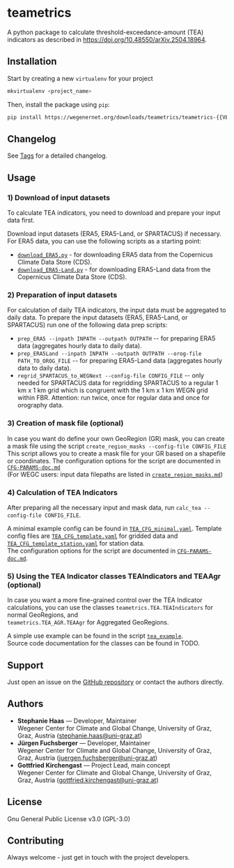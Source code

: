 # teametrics

A python package to calculate threshold-exceedance-amount (TEA) indicators 
    as described in https://doi.org/10.48550/arXiv.2504.18964.

## Installation
Start by creating a new `virtualenv` for your project
```bash
mkvirtualenv <project_name>
```

Then, install the package using `pip`:
```bash
pip install https://wegenernet.org/downloads/teametrics/teametrics-{{VERSION}}-py3-none-any.whl
```

## Changelog

See [Tags](https://wegcgitlab.uni-graz.at/hst/tea-indicators/-/tags) for a detailed changelog.

## Usage

### 1) Download of input datasets
To calculate TEA indicators, you need to download and prepare your input data first.

Download input datasets (ERA5, ERA5-Land, or SPARTACUS) if necessary. For ERA5 data, you can use the following scripts
as a starting point:
- [`download_ERA5.py`](https://wegcgitlab.uni-graz.at/hst/tea-indicators/-/blob/main/src/teametrics/utils/ERA5/download_ERA5.py) - for downloading ERA5 
  data from the Copernicus Climate Data Store (CDS).
- [`download_ERA5-Land.py`](https://wegcgitlab.uni-graz.at/hst/tea-indicators/-/blob/main/src/teametrics/utils/ERA5/download_ERA5-Land.py) - for downloading 
  ERA5-Land data from the Copernicus Climate Data Store (CDS).

### 2) Preparation of input datasets
For calculation of daily TEA indicators, the input data must be aggregated to daily data.
To prepare the input datasets (ERA5, ERA5-Land, or SPARTACUS) run one of the following data prep scripts:

- `prep_ERA5 --inpath INPATH --outpath OUTPATH` -- for preparing ERA5 data (aggregates hourly data to
  daily data).
- `prep_ERA5Land --inpath INPATH --outpath OUTPATH --orog-file PATH_TO_OROG_FILE` -- for preparing 
  ERA5-Land data
  (aggregates hourly data to daily data).
- `regrid_SPARTACUS_to_WEGNext --config-file CONFIG_FILE` -- only needed for SPARTACUS data for regridding 
  SPARTACUS to a regular 1 km x 1 km
  grid which is congruent with the 1 km x 1 km WEGN grid within FBR. Attention: run twice, once for regular data
  and once for orography data.

### 3) Creation of mask file (optional)
In case you want do define your own GeoRegion (GR) mask, you can create a mask file using the script
`create_region_masks --config-file CONFIG_FILE`\
This script allows you to create a mask file for your GR based on a shapefile or coordinates.
The configuration options for the script are documented in [`CFG-PARAMS-doc.md`](https://wegcgitlab.uni-graz.at/hst/tea-indicators/-/blob/main/docs/CFG-PARAMS-doc.md) \
(For WEGC users: input data filepaths are listed in [`create_region_masks.md`](https://wegcgitlab.uni-graz.at/hst/tea-indicators/-/blob/main/docs/create_region_masks.md))

### 4) Calculation of TEA Indicators
After preparing all the necessary input and mask data, run `calc_tea --config-file CONFIG_FILE`.

A minimal example config can be found in [`TEA_CFG_minimal.yaml`](https://wegcgitlab.uni-graz.at/hst/tea-indicators/-/blob/main/src/teametrics/config/TEA_CFG_minimal.yaml).
Template config files are [`TEA_CFG_template.yaml`](https://wegcgitlab.uni-graz.at/hst/tea-indicators/-/blob/main/src/teametrics/config/TEA_CFG_template.yaml) for
gridded data and [`TEA_CFG_template_station.yaml`](https://wegcgitlab.uni-graz.at/hst/tea-indicators/-/blob/main/src/teametrics/config/TEA_CFG_template_station.yaml) for station data. \
The configuration options for the script are documented in [`CFG-PARAMS-doc.md`](https://wegcgitlab.uni-graz.at/hst/tea-indicators/-/blob/main/docs/CFG-PARAMS-doc.md).

### 5) Using the TEA Indicator classes TEAIndicators and TEAAgr (optional)
In case you want a more fine-grained control over the TEA Indicator calculations, you can use the classes
`teametrics.TEA.TEAIndicators` for normal GeoRegions, and \
`teametrics.TEA_AGR.TEAAgr` for Aggregated GeoRegions.

A simple use example can be found in the script [`tea_example`](https://wegcgitlab.uni-graz.at/hst/tea-indicators/-/blob/main/src/teametrics/TEA_example.py). \
Source code documentation for the classes can be found in TODO.

## Support
Just open an issue on the [GitHub repository](https://wegcgitlab.uni-graz.at/hst/tea-indicators/) or contact the authors directly.

## Authors 
- **Stephanie Haas** — Developer, Maintainer\
  Wegener Center for Climate and Global Change, University of Graz, Graz, Austria
  (stephanie.haas@uni-graz.at)
- **Jürgen Fuchsberger** — Developer, Maintainer\
  Wegener Center for Climate and Global Change, University of Graz, Graz, Austria
  (juergen.fuchsberger@uni-graz.at)
- **Gottfried Kirchengast** — Project Lead, main concept\
  Wegener Center for Climate and Global Change, University of Graz, Graz, Austria
  (gottfried.kirchengast@uni-graz.at)

## License
Gnu General Public License v3.0 (GPL-3.0)

## Contributing
Always welcome - just get in touch with the project developers.

